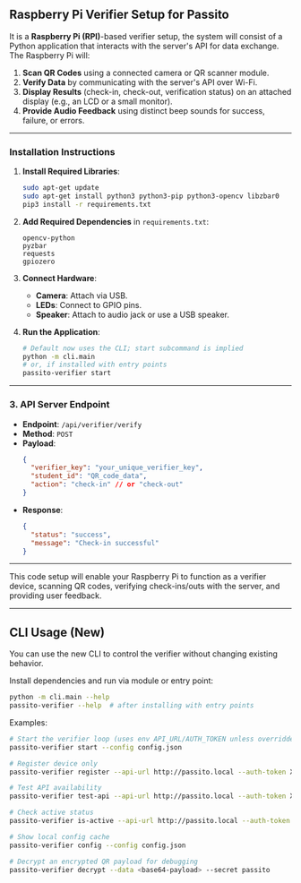 ## **Raspberry Pi Verifier Setup for Passito**

It is a **Raspberry Pi (RPI)**-based verifier setup, the system will consist of a Python application that interacts with the server's API for data exchange. The Raspberry Pi will:

1. **Scan QR Codes** using a connected camera or QR scanner module.
2. **Verify Data** by communicating with the server's API over Wi-Fi.
3. **Display Results** (check-in, check-out, verification status) on an attached display (e.g., an LCD or a small monitor).
4. **Provide Audio Feedback** using distinct beep sounds for success, failure, or errors.

---

### **Installation Instructions**

1. **Install Required Libraries**:

   ```bash
   sudo apt-get update
   sudo apt-get install python3 python3-pip python3-opencv libzbar0
   pip3 install -r requirements.txt
   ```

2. **Add Required Dependencies** in `requirements.txt`:

   ```
   opencv-python
   pyzbar
   requests
   gpiozero
   ```

3. **Connect Hardware**:

   - **Camera**: Attach via USB.
   - **LEDs**: Connect to GPIO pins.
   - **Speaker**: Attach to audio jack or use a USB speaker.

4. **Run the Application**:
   ```bash
   # Default now uses the CLI; start subcommand is implied
   python -m cli.main
   # or, if installed with entry points
   passito-verifier start
   ```

---

### **3. API Server Endpoint**

- **Endpoint**: `/api/verifier/verify`
- **Method**: `POST`
- **Payload**:
  ```json
  {
    "verifier_key": "your_unique_verifier_key",
    "student_id": "QR_code_data",
    "action": "check-in" // or "check-out"
  }
  ```
- **Response**:
  ```json
  {
    "status": "success",
    "message": "Check-in successful"
  }
  ```

---

This code setup will enable your Raspberry Pi to function as a verifier device, scanning QR codes, verifying check-ins/outs with the server, and providing user feedback.

---

## CLI Usage (New)

You can use the new CLI to control the verifier without changing existing behavior.

Install dependencies and run via module or entry point:

```bash
python -m cli.main --help
passito-verifier --help  # after installing with entry points
```

Examples:

```bash
# Start the verifier loop (uses env API_URL/AUTH_TOKEN unless overridden)
passito-verifier start --config config.json

# Register device only
passito-verifier register --api-url http://passito.local --auth-token XXX

# Test API availability
passito-verifier test-api --api-url http://passito.local --auth-token XXX

# Check active status
passito-verifier is-active --api-url http://passito.local --auth-token XXX

# Show local config cache
passito-verifier config --config config.json

# Decrypt an encrypted QR payload for debugging
passito-verifier decrypt --data <base64-payload> --secret passito
```